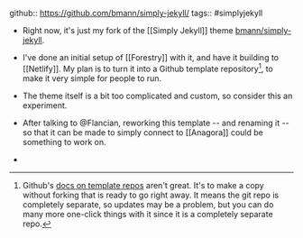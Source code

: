 ---
---

github:: https://github.com/bmann/simply-jekyll/
tags:: #simplyjekyll

- Right now, it's just my fork of the [[Simply Jekyll]] theme [bmann/simply-jekyll](https://github.com/bmann/simply-jekyll/).

- I've done an initial setup of [[Forestry]] with it, and have it building to [[Netlify]]. My plan is to turn it into a Github template repository[^ghtemplate], to make it very simple for people to run.

- The theme itself is a bit too complicated and custom, so consider this an experiment.

- After talking to @Flancian, reworking this template -- and renaming it -- so that it can be made to simply connect to [[Anagora]] could be something to work on.

- [^ghtemplate]: Github's [docs on template repos](https://docs.github.com/en/free-pro-team@latest/github/creating-cloning-and-archiving-repositories/creating-a-template-repository) aren't great. It's to make a copy without forking that is ready to go right away. It means the git repo is completely separate, so updates may be a problem, but you can do many more one-click things with it since it is a completely separate repo.